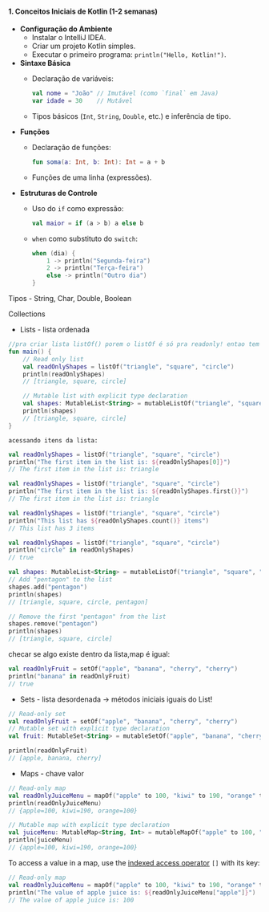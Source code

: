 #### **1. Conceitos Iniciais de Kotlin (1-2 semanas)**

- **Configuração do Ambiente**
    - Instalar o IntelliJ IDEA.
    - Criar um projeto Kotlin simples.
    - Executar o primeiro programa: `println("Hello, Kotlin!")`.
- **Sintaxe Básica**
    - Declaração de variáveis:
        
        ```kotlin
        val nome = "João" // Imutável (como `final` em Java)
        var idade = 30    // Mutável
        ```
        
    - Tipos básicos (`Int`, `String`, `Double`, etc.) e inferência de tipo.
- **Funções**
    - Declaração de funções:
        
        ```kotlin
        fun soma(a: Int, b: Int): Int = a + b
        ```
        
    - Funções de uma linha (expressões).
- **Estruturas de Controle**
    - Uso do `if` como expressão:
        
        ```kotlin
        val maior = if (a > b) a else b
        ```
        
    - `when` como substituto do `switch`:
        
        ```kotlin
        when (dia) {
            1 -> println("Segunda-feira")
            2 -> println("Terça-feira")
            else -> println("Outro dia")
        }
        ```

Tipos
	- String, Char, Double, Boolean

Collections
- Lists - lista ordenada
```kotlin
//pra criar lista listOf() porem o listOf é só pra readonly! entao tem o MutableList
fun main() { 
    // Read only list
    val readOnlyShapes = listOf("triangle", "square", "circle")
    println(readOnlyShapes)
    // [triangle, square, circle]

    // Mutable list with explicit type declaration
    val shapes: MutableList<String> = mutableListOf("triangle", "square", "circle")
    println(shapes)
    // [triangle, square, circle]
}
```

	acessando itens da lista:
```kotlin
val readOnlyShapes = listOf("triangle", "square", "circle")
println("The first item in the list is: ${readOnlyShapes[0]}")
// The first item in the list is: triangle

val readOnlyShapes = listOf("triangle", "square", "circle")
println("The first item in the list is: ${readOnlyShapes.first()}")
// The first item in the list is: triangle

val readOnlyShapes = listOf("triangle", "square", "circle")
println("This list has ${readOnlyShapes.count()} items")
// This list has 3 items

val readOnlyShapes = listOf("triangle", "square", "circle")
println("circle" in readOnlyShapes)
// true

val shapes: MutableList<String> = mutableListOf("triangle", "square", "circle")
// Add "pentagon" to the list
shapes.add("pentagon") 
println(shapes)  
// [triangle, square, circle, pentagon]

// Remove the first "pentagon" from the list
shapes.remove("pentagon") 
println(shapes)  
// [triangle, square, circle]
```

checar se algo existe dentro da lista,map é igual:

```kotlin
val readOnlyFruit = setOf("apple", "banana", "cherry", "cherry")
println("banana" in readOnlyFruit)
// true
```

- Sets - lista desordenada → métodos iniciais iguais do List!
```kotlin
// Read-only set
val readOnlyFruit = setOf("apple", "banana", "cherry", "cherry")
// Mutable set with explicit type declaration
val fruit: MutableSet<String> = mutableSetOf("apple", "banana", "cherry", "cherry")

println(readOnlyFruit)
// [apple, banana, cherry]
```

- Maps - chave valor
```kotlin
// Read-only map
val readOnlyJuiceMenu = mapOf("apple" to 100, "kiwi" to 190, "orange" to 100)
println(readOnlyJuiceMenu)
// {apple=100, kiwi=190, orange=100}

// Mutable map with explicit type declaration
val juiceMenu: MutableMap<String, Int> = mutableMapOf("apple" to 100, "kiwi" to 190, "orange" to 100)
println(juiceMenu)
// {apple=100, kiwi=190, orange=100}
```

To access a value in a map, use the [indexed access operator](https://kotlinlang.org/docs/operator-overloading.html#indexed-access-operator) `[]` with its key:
```kotlin
// Read-only map
val readOnlyJuiceMenu = mapOf("apple" to 100, "kiwi" to 190, "orange" to 100)
println("The value of apple juice is: ${readOnlyJuiceMenu["apple"]}")
// The value of apple juice is: 100
```